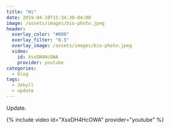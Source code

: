```yaml
---
title: "Hi"
date: 2019-04-18T15:34:30-04:00
image: /assets/images/bio-photo.jpeg
header:
  overlay_color: "#000"
  overlay_filter: "0.5"
  overlay_image: /assets/images/bio-photo.jpeg
  video:
    id: XsxDH4HcOWA
    provider: youtube
categories:
  - blog
tags:
  - Jekyll
  - update
---
```

Update.

{% include video id="XsxDH4HcOWA" provider="youtube" %}